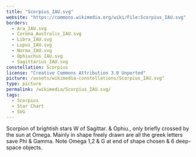 ```yaml
---
title: "Scorpius_IAU.svg"
website: "https://commons.wikimedia.org/wiki/File:Scorpius_IAU.svg"
borders:
  - Ara_IAU.svg
  - Corona_Australis_IAU.svg
  - Libra_IAU.svg
  - Lupus_IAU.svg
  - Norma_IAU.svg
  - Ophiuchus_IAU.svg
  - Sagittarius_IAU.svg
constellation: Scorpius
license: "Creative Commons Attribution 3.0 Unported"
picture: /assets/wikimedia-constellations/Scorpius_IAU.svg"
type: picture
permalink: /wikimedia/Scorpius_IAU.svg/
tags:
  - Scorpius
  - Star Chart
  - SVG
---
```

Scorpion of brightish stars W of Sagittar. & Ophiu., only briefly crossed by the sun at Omega. Mainly in shape freely drawn are all the greek letters save Phi & Gamma. Note Omega 1,2 & G at end of shape chosen & 6 deep-space objects.